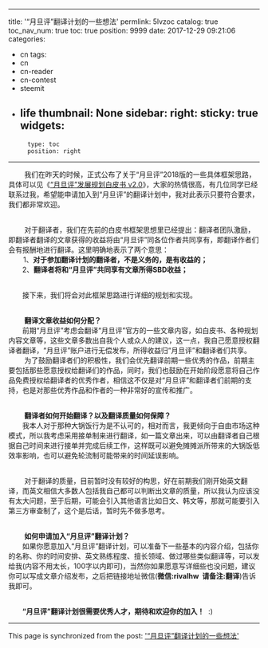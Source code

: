 
---
title: '“月旦评”翻译计划的一些想法'
permlink: 5lvzoc
catalog: true
toc_nav_num: true
toc: true
position: 9999
date: 2017-12-29 09:21:06
categories:
- cn
tags:
- cn
- cn-reader
- cn-contest
- steemit
- life
thumbnail: None
sidebar:
    right:
        sticky: true
widgets:
    -
        type: toc
        position: right
---


<html>
<p>&nbsp;　　我们在昨天的时候，正式公布了关于“月旦评”2018版的一些具体框架思路，具体可以见《<a href="https://steemit.com/cn/@rivalhw/v2-0">“月旦评”发展规划白皮书 v2.0</a>》，大家的热情很高，有几位同学已经联系过我，希望能申请加入到“月旦评”的翻译计划中，我对此表示只要符合要求，我们都非常欢迎。</p>
<p><br>
 &nbsp;　　对于翻译者，我们在先前的白皮书框架思想里已经提出：翻译者团队激励，即翻译者翻译的文章获得的收益将由“月旦评”同各位作者共同享有，即翻译作者们会有报酬地进行翻译。这里明确地表示了两个意思：<br>
 &nbsp;　 &nbsp;&nbsp;1、<strong>对于参加翻译计划的翻译者，不是义务的，是有收益的；</strong><br>
 　　2、<strong>翻译者将和“月旦评”共同享有文章所得SBD收益；</strong></p>
<p><br>
 　　接下来，我们将会对此框架思路进行详细的规划和实现。<br>
&nbsp;</p>
<p>&nbsp;　　<strong>翻译文章收益如何分配？</strong><br>
 　　前期“月旦评”考虑会翻译“月旦评”官方的一些文章内容，如白皮书、各种规划内容文章等，这些文章多数出自我个人或众人的建议，这一点，我自己愿意授权翻译者翻译，“月旦评”账户进行无偿发布，所得收益归“月旦评”和翻译者们共享。<br>
 &nbsp;　　为了鼓励翻译者们的积极性，我们会优先翻译前期一些优秀的作品，前期主要包括那些愿意授权给翻译们的作品，同时，我们也鼓励在开始阶段愿意将自己作品免费授权给翻译者的优秀作者，相信这不仅是对“月旦评”和翻译者们前期的支持，也是对那些优秀作品和作者的一种非常好的宣传和推广。<br>
&nbsp;</p>
<p>&nbsp;　　<strong>翻译者如何开始翻译？以及翻译质量如何保障？</strong><br>
 　　我本人对于那种大锅饭行为是不认可的，相对而言，我更倾向于自由市场这种模式，所以我考虑采用接单制来进行翻译，如一篇文章出来，可以由翻译者自己根据自己时间来进行接单并完成后续工作，这样既可以避免摊摊派所带来的大锅饭低效率影响，也可以避免轮流制可能带来的时间延误影响。</p>
<p><br>
 &nbsp;　　对于翻译的质量，目前暂时没有较好的构思，好在前期我们刚开始英文翻译，而英文相信大多数人包括我自己都可以判断出文章的质量，所以我认为应该没有太大问题，至于后期，可能会引入其他语言比如日文、韩文等，那就可能要引入第三方审查制了，这个是后话，暂时先不做多思考。<br>
&nbsp;</p>
<p>&nbsp;　　<strong>如何申请加入“月旦评”翻译计划？</strong><br>
 　　如果你愿意加入“月旦评”翻译计划，可以准备下一些基本的内容介绍，包括你的名称、你的时间安排、英文熟练程度、擅长领域、做过哪些类似翻译等，可以发给我(内容不用太长，100字以内即可)，当然你如果愿意写详细些也没问题，建议你可以写成文章介绍发布，之后把链接地址微信(<strong>微信:rivalhw&nbsp; 请备注:翻译</strong>)告诉我即可。<br>
&nbsp;</p>
<p>　　<strong>“月旦评”翻译计划很需要优秀人才，期待和欢迎你的加入！</strong> &nbsp;:)</p>
</html>

- - -

This page is synchronized from the post: ['“月旦评”翻译计划的一些想法'](https://steemit.com/@rivalhw/5lvzoc)

